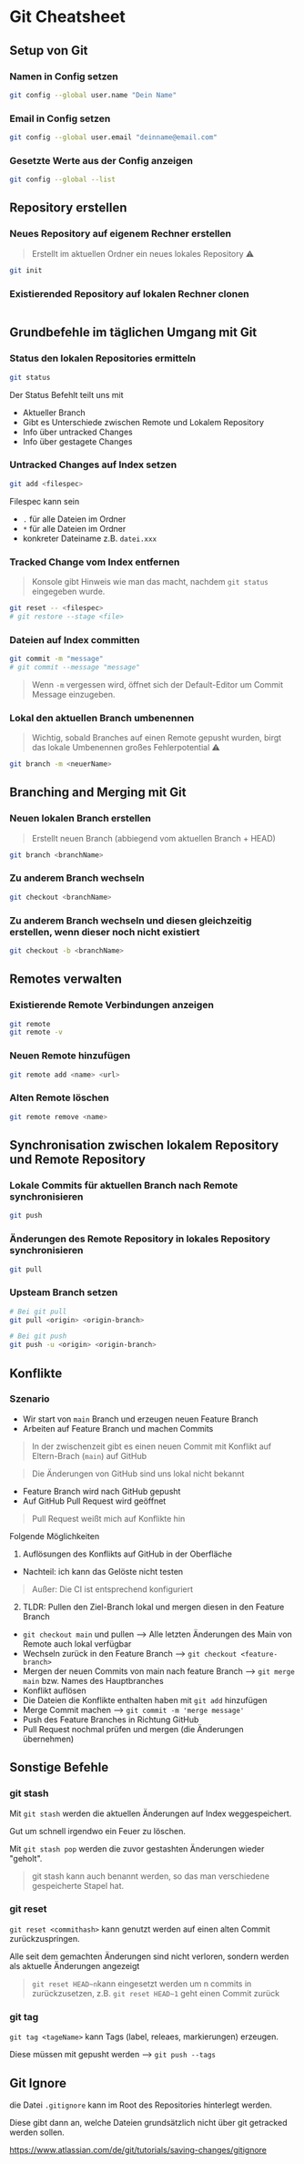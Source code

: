 # Git Cheatsheet

## Setup von Git

### Namen in Config setzen

```sh
git config --global user.name "Dein Name"
```

### Email in Config setzen

```sh
git config --global user.email "deinname@email.com"
```

### Gesetzte Werte aus der Config anzeigen

```sh
git config --global --list
```

## Repository erstellen

### Neues Repository auf eigenem Rechner erstellen

> Erstellt im aktuellen Ordner ein neues lokales Repository ⚠️

```sh
git init
```

### Existierended Repository auf lokalen Rechner clonen

```sh
```

## Grundbefehle im täglichen Umgang mit Git

### Status den lokalen Repositories ermitteln

```sh
git status
```

Der Status Befehlt teilt uns mit
- Aktueller Branch
- Gibt es Unterschiede zwischen Remote und Lokalem Repository
- Info über untracked Changes
- Info über gestagete Changes

### Untracked Changes auf Index setzen

```sh
git add <filespec>
```

Filespec kann sein
- `.` für alle Dateien im Ordner
- `*` für alle Dateien im Ordner
- konkreter Dateiname z.B. `datei.xxx`

### Tracked Change vom Index entfernen

> Konsole gibt Hinweis wie man das macht, nachdem `git status` eingegeben wurde.

```sh
git reset -- <filespec>
# git restore --stage <file>
```

### Dateien auf Index committen

```sh
git commit -m "message"
# git commit --message "message"
```

> Wenn `-m` vergessen wird, öffnet sich der Default-Editor um Commit Message einzugeben.

### Lokal den aktuellen Branch umbenennen

> Wichtig, sobald Branches auf einen Remote gepusht wurden, birgt das lokale Umbenennen großes Fehlerpotential ⚠️

```sh
git branch -m <neuerName>
```

## Branching and Merging mit Git

### Neuen lokalen Branch erstellen

> Erstellt neuen Branch (abbiegend vom aktuellen Branch + HEAD)

```sh
git branch <branchName>
```

### Zu anderem Branch wechseln

```sh
git checkout <branchName>
```

### Zu anderem Branch wechseln und diesen gleichzeitig erstellen, wenn dieser noch nicht existiert

```sh
git checkout -b <branchName>
```

## Remotes verwalten

### Existierende Remote Verbindungen anzeigen

```sh
git remote
git remote -v
```

### Neuen Remote hinzufügen

```sh
git remote add <name> <url>
```

### Alten Remote löschen

```sh
git remote remove <name>
```

## Synchronisation zwischen lokalem Repository und Remote Repository

### Lokale Commits für aktuellen Branch nach Remote synchronisieren

```sh
git push
```

### Änderungen des Remote Repository in lokales Repository synchronisieren

```sh
git pull
```

### Upsteam Branch setzen

```sh
# Bei git pull
git pull <origin> <origin-branch>

# Bei git push
git push -u <origin> <origin-branch>
```

## Konflikte

### Szenario

- Wir start von `main` Branch und erzeugen neuen Feature Branch
- Arbeiten auf Feature Branch und machen Commits

> In der zwischenzeit gibt es einen neuen Commit mit Konflikt auf Eltern-Brach (`main`) auf GitHub

> Die Änderungen von GitHub sind uns lokal nicht bekannt

- Feature Branch wird nach GitHub gepusht
- Auf GitHub Pull Request wird geöffnet

> Pull Request weißt mich auf Konflikte hin

Folgende Möglichkeiten
1. Auflösungen des Konflikts auf GitHub in der Oberfläche
  - Nachteil: ich kann das Gelöste nicht testen
  
> Außer: Die CI ist entsprechend konfiguriert

2. TLDR: Pullen den Ziel-Branch lokal und mergen diesen in den Feature Branch
  - `git checkout main` und pullen --> Alle letzten Änderungen des Main von Remote auch lokal verfügbar
  - Wechseln zurück in den Feature Branch --> `git checkout <feature-branch>`
  - Mergen der neuen Commits von main nach feature Branch --> `git merge main` bzw. Names des Hauptbranches
  - Konflikt auflösen
  - Die Dateien die Konflikte enthalten haben mit `git add` hinzufügen
  - Merge Commit machen --> `git commit -m 'merge message'`
  - Push des Feature Branches in Richtung GitHub
  - Pull Request nochmal prüfen und mergen (die Änderungen übernehmen)

    
## Sonstige Befehle

### git stash

Mit `git stash` werden die aktuellen Änderungen auf Index weggespeichert.

Gut um schnell irgendwo ein Feuer zu löschen.

Mit `git stash pop` werden die zuvor gestashten Änderungen wieder "geholt".

> git stash kann auch benannt werden, so das man verschiedene gespeicherte Stapel hat.

### git reset

`git reset <commithash>` kann genutzt werden auf einen alten Commit zurückzuspringen.

Alle seit dem gemachten Änderungen sind nicht verloren, sondern werden als aktuelle Änderungen angezeigt

> `git reset HEAD~n`kann eingesetzt werden um n commits in zurückzusetzen, z.B. `git reset HEAD~1` geht einen Commit zurück

### git tag

`git tag <tageName>` kann Tags (label, releaes, markierungen) erzeugen.

Diese müssen mit gepusht werden --> `git push --tags`

## Git Ignore

die Datei `.gitignore` kann im Root des Repositories hinterlegt werden.

Diese gibt dann an, welche Dateien grundsätzlich nicht über git getracked werden sollen.

https://www.atlassian.com/de/git/tutorials/saving-changes/gitignore






